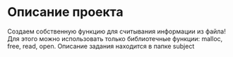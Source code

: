 # Описание проекта

Создаем собственную функцию для считывания информации из файла!
Для этого можно использовать только библиотечные функции: malloc, free, read, open.
Описание задания находится в папке subject
